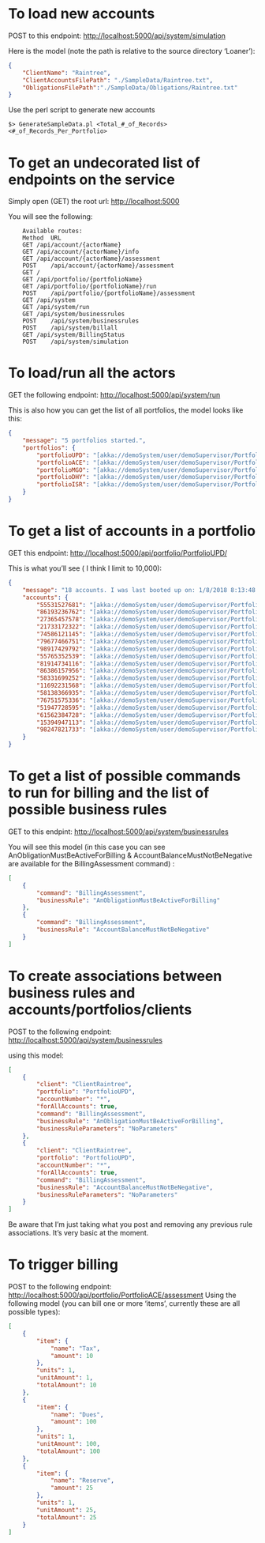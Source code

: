 # To load new accounts
POST to this endpoint: [http://localhost:5000/api/system/simulation](http://localhost:5000/api/system/simulation)

Here is the model (note the path is relative to the source directory ‘Loaner’): 
```json
{
	"ClientName": "Raintree",
	"ClientAccountsFilePath": "./SampleData/Raintree.txt",
	"ObligationsFilePath":"./SampleData/Obligations/Raintree.txt"
}
```

Use the perl script to generate new accounts 
```shell
$> GenerateSampleData.pl <Total_#_of_Records> <#_of_Records_Per_Portfolio>
```

# To get an undecorated list of endpoints on the service
Simply open (GET) the root url: [http://localhost:5000](http://localhost:5000)

You will see the following: 
```
    Available routes:
    Method	URL
    GET	/api/account/{actorName}
    GET	/api/account/{actorName}/info
    GET	/api/account/{actorName}/assessment
    POST	/api/account/{actorName}/assessment
    GET	/
    GET	/api/portfolio/{portfolioName}
    GET	/api/portfolio/{portfolioName}/run
    POST	/api/portfolio/{portfolioName}/assessment
    GET	/api/system
    GET	/api/system/run
    GET	/api/system/businessrules
    POST	/api/system/businessrules
    POST	/api/system/billall
    GET	/api/system/BillingStatus
    POST	/api/system/simulation
```
# To load/run all the actors
GET the following endpoint: [http://localhost:5000/api/system/run](http://localhost:5000/api/system/run)

This is also how you can get the list of all portfolios, the model looks like this: 
```JSOn
{
    "message": "5 portfolios started.",
    "portfolios": {
        "portfolioUPD": "[akka://demoSystem/user/demoSupervisor/PortfolioUPD#983089506]",
        "portfolioACE": "[akka://demoSystem/user/demoSupervisor/PortfolioACE#220375013]",
        "portfolioMGO": "[akka://demoSystem/user/demoSupervisor/PortfolioMGO#1590969739]",
        "portfolioDHY": "[akka://demoSystem/user/demoSupervisor/PortfolioDHY#1239442796]",
        "portfolioISR": "[akka://demoSystem/user/demoSupervisor/PortfolioISR#1050964355]"
    }
}
```

# To get a list of accounts in a portfolio 
GET this endpoint: [http://localhost:5000/api/portfolio/PortfolioUPD/](http://localhost:5000/api/portfolio/PortfolioUPD/)

This is what you’ll see ( I think I limit to 10,000): 
```JSOn
{
    "message": "18 accounts. I was last booted up on: 1/8/2018 8:13:48 PM",
    "accounts": {
        "55531527681": "[akka://demoSystem/user/demoSupervisor/PortfolioUPD/55531527681#1089436280]",
        "86193236762": "[akka://demoSystem/user/demoSupervisor/PortfolioUPD/86193236762#665658973]",
        "27365457578": "[akka://demoSystem/user/demoSupervisor/PortfolioUPD/27365457578#1659917487]",
        "21733172322": "[akka://demoSystem/user/demoSupervisor/PortfolioUPD/21733172322#1266566271]",
        "74586121145": "[akka://demoSystem/user/demoSupervisor/PortfolioUPD/74586121145#1151499661]",
        "79677466751": "[akka://demoSystem/user/demoSupervisor/PortfolioUPD/79677466751#506411013]",
        "98917429792": "[akka://demoSystem/user/demoSupervisor/PortfolioUPD/98917429792#1372229082]",
        "55765352539": "[akka://demoSystem/user/demoSupervisor/PortfolioUPD/55765352539#1971395320]",
        "81914734116": "[akka://demoSystem/user/demoSupervisor/PortfolioUPD/81914734116#1111536982]",
        "86386157956": "[akka://demoSystem/user/demoSupervisor/PortfolioUPD/86386157956#1957069331]",
        "58331699252": "[akka://demoSystem/user/demoSupervisor/PortfolioUPD/58331699252#880605936]",
        "11692231568": "[akka://demoSystem/user/demoSupervisor/PortfolioUPD/11692231568#216994696]",
        "58138366935": "[akka://demoSystem/user/demoSupervisor/PortfolioUPD/58138366935#1250894360]",
        "76751575336": "[akka://demoSystem/user/demoSupervisor/PortfolioUPD/76751575336#481362170]",
        "51947728595": "[akka://demoSystem/user/demoSupervisor/PortfolioUPD/51947728595#2020103961]",
        "61562384728": "[akka://demoSystem/user/demoSupervisor/PortfolioUPD/61562384728#696398680]",
        "15394947113": "[akka://demoSystem/user/demoSupervisor/PortfolioUPD/15394947113#24798788]",
        "98247821733": "[akka://demoSystem/user/demoSupervisor/PortfolioUPD/98247821733#486265728]"
    }
}
```

# To get a list of possible commands to run for billing and the list of possible business rules 
GET to this endpint: [http://localhost:5000/api/system/businessrules](http://localhost:5000/api/system/businessrules)

You will see this model (in this case you can see AnObligationMustBeActiveForBilling & AccountBalanceMustNotBeNegative are available for the BillingAssessment command) : 
```JSON
[
    {
        "command": "BillingAssessment",
        "businessRule": "AnObligationMustBeActiveForBilling"
    },
    {
        "command": "BillingAssessment",
        "businessRule": "AccountBalanceMustNotBeNegative"
    }
]
```
# To create associations between business rules and accounts/portfolios/clients
POST to the following endpoint: [http://localhost:5000/api/system/businessrules](http://localhost:5000/api/system/businessrules)

using this model:
```JSOn
[
    {
        "client": "ClientRaintree",
        "portfolio": "PortfolioUPD",
        "accountNumber": "*",
        "forAllAccounts": true,
        "command": "BillingAssessment",
        "businessRule": "AnObligationMustBeActiveForBilling",
        "businessRuleParameters": "NoParameters"
    },
    {
        "client": "ClientRaintree",
        "portfolio": "PortfolioUPD",
        "accountNumber": "*",
        "forAllAccounts": true,
        "command": "BillingAssessment",
        "businessRule": "AccountBalanceMustNotBeNegative",
        "businessRuleParameters": "NoParameters"
    }
]
```
Be aware that I’m just taking what you post and removing any previous rule associations. It’s very basic at the moment.

# To trigger billing
POST to the following endpoint: [http://localhost:5000/api/portfolio/PortfolioACE/assessment](http://localhost:5000/api/portfolio/PortfolioACE/assessment
)
Using the following model (you can bill one or more ‘items’, currently these are all possible types): 
```JSOn
[
    {
        "item": {
            "name": "Tax",
            "amount": 10
        },
        "units": 1,
        "unitAmount": 1,
        "totalAmount": 10
    },
    {
        "item": {
            "name": "Dues",
            "amount": 100
        },
        "units": 1,
        "unitAmount": 100,
        "totalAmount": 100
    },
    {
        "item": {
            "name": "Reserve",
            "amount": 25
        },
        "units": 1,
        "unitAmount": 25,
        "totalAmount": 25
    }
]   
```
